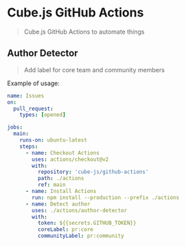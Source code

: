 # Cube.js GitHub Actions

> Cube.js GitHub Actions to automate things

## Author Detector

> Add label for core team and community members

Example of usage:

```yml
name: Issues
on:
  pull_request:
    types: [opened]

jobs:
  main:
    runs-on: ubuntu-latest
    steps:
      - name: Checkout Actions
        uses: actions/checkout@v2
        with:
          repository: 'cube-js/github-actions'
          path: ./actions
          ref: main
      - name: Install Actions
        run: npm install --production --prefix ./actions
      - name: Detect author
        uses: ./actions/author-detector
        with:
          token: ${{secrets.GITHUB_TOKEN}}
          coreLabel: pr:core
          communityLabel: pr:community
```

